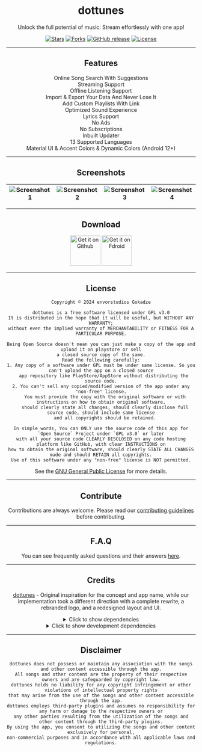 <div align="center">

# dottunes

Unlock the full potential of music: Stream effortlessly with one app!

[![Stars](https://img.shields.io/github/stars/gokadzev/dottunes?style=flat-square&color=D3BEAB)](https://github.com/gokadzev/dottunes/stargazers)
[![Forks](https://img.shields.io/github/forks/gokadzev/dottunes?style=flat-square&color=D3BEAB)](https://github.com/gokadzev/dottunes/fork)
[![GitHub release](https://img.shields.io/github/v/release/gokadzev/dottunes?color=D3BEAB)](https://github.com/gokadzev/dottunes/releases)
[![License](https://img.shields.io/github/license/gokadzev/dottunes?color=D3BEAB)](LICENSE)


---

## Features

<center>

Online Song Search With Suggestions <br/>
Streaming Support <br/>
Offline Listening Support <br/>
Import & Export Your Data And Never Lose It <br/>
Add Custom Playlists With Link <br/>
Optimized Sound Experience <br/>
Lyrics Support <br/>
No Ads <br/>
No Subscriptions <br/>
Inbuilt Updater <br/>
13 Supported Languages <br/>
Material UI & Accent Colors & Dynamic Colors (Android 12+) <br/>

</center>


---

## Screenshots

| ![Screenshot 1](https://raw.githubusercontent.com/gokadzev/dottunes/master/fastlane/metadata/android/en-US/images/phoneScreenshots/01.jpg) | ![Screenshot 2](https://raw.githubusercontent.com/gokadzev/dottunes/master/fastlane/metadata/android/en-US/images/phoneScreenshots/02.jpg) | ![Screenshot 3](https://raw.githubusercontent.com/gokadzev/dottunes/master/fastlane/metadata/android/en-US/images/phoneScreenshots/03.jpg) | ![Screenshot 4](https://raw.githubusercontent.com/gokadzev/dottunes/master/fastlane/metadata/android/en-US/images/phoneScreenshots/04.jpg) |
|----------------------------------------------------------------------------------------------------------------------------------------|----------------------------------------------------------------------------------------------------------------------------------------|----------------------------------------------------------------------------------------------------------------------------------------|----------------------------------------------------------------------------------------------------------------------------------------|


---

## Download


[<img src="https://github.com/gokadzev/dottunes/raw/master/repository_files/get-it-on-github.png" alt="Get it on Github" height="80">](https://github.com/gokadzev/dottunes/releases/latest)
[<img src="https://fdroid.gitlab.io/artwork/badge/get-it-on.png" alt="Get it on Fdroid" height="80">](https://f-droid.org/packages/com.gokadzev.dottunes.fdroid)

---

## License


```
Copyright © 2024 envorstudios Gokadze

dottunes is a free software licensed under GPL v3.0
It is distributed in the hope that it will be useful, but WITHOUT ANY WARRANTY;
without even the implied warranty of MERCHANTABILITY or FITNESS FOR A PARTICULAR PURPOSE.
```

```
Being Open Source doesn't mean you can just make a copy of the app and upload it on playstore or sell
a closed source copy of the same.
Read the following carefully:
1. Any copy of a software under GPL must be under same license. So you can't upload the app on a closed source
  app repository like PlayStore/AppStore without distributing the source code.
2. You can't sell any copied/modified version of the app under any "non-free" license.
   You must provide the copy with the original software or with instructions on how to obtain original software,
   should clearly state all changes, should clearly disclose full source code, should include same license
   and all copyrights should be retained.

In simple words, You can ONLY use the source code of this app for `Open Source` Project under `GPL v3.0` or later
with all your source code CLEARLY DISCLOSED on any code hosting platform like GitHub, with clear INSTRUCTIONS on
how to obtain the original software, should clearly STATE ALL CHANGES made and should RETAIN all copyrights.
Use of this software under any "non-free" license is NOT permitted.
```

See the [GNU General Public License](https://github.com/gokadzev/dottunes/blob/master/LICENSE) for more details.

---

## Contribute

Contributions are always welcome. Please read our [contributing guidelines](https://github.com/gokadzev/dottunes/blob/master/CONTRIBUTING.md) before contributing.

---

## F.A.Q

You can see frequently asked questions and their answers [here](https://github.com/gokadzev/dottunes/discussions/340).

---

## Credits

[dottunes](https://github.com/Harsh-23/dottunes) - Original inspiration for the concept and app name, while our implementation took a different direction with a complete rewrite, a rebranded logo, and a redesigned layout and UI.

<details>
<summary>Click to show dependencies</summary>

- [audio_service](https://pub.dev/packages/audio_service): A Flutter plugin for playing audio in the background.
- [audio_session](https://pub.dev/packages/audio_session): A plugin for managing audio sessions in Flutter.
- [cached_network_image](https://pub.dev/packages/cached_network_image): A Flutter library to load and cache network images.
- [dynamic_color](https://pub.dev/packages/dynamic_color): A package for working with dynamic colors in Flutter.
- [file_picker](https://pub.dev/packages/file_picker): A Flutter plugin for selecting files from the device.
- [fluentui_system_icons](https://pub.dev/packages/fluentui_system_icons): A package that provides Fluent System Icons for Flutter.
- [flutter](https://flutter.dev/): The Flutter SDK.
- [flutter_localizations](https://flutter.dev/docs/development/accessibility-and-localization/internationalization): Internationalization and localization support for Flutter.
- [flutter_flip_card](https://pub.dev/packages/flutter_flip_card): A component that provides a flip card animation.
- [google_fonts](https://pub.dev/packages/google_fonts): A package to use Google Fonts in Flutter.
- [hive](https://pub.dev/packages/hive): A lightweight and efficient key-value database for Flutter.
- [hive_flutter](https://pub.dev/packages/hive_flutter): Hive database support for Flutter.
- [http](https://pub.dev/packages/http): A package for making HTTP requests in Flutter.
- [intl](https://pub.dev/packages/intl): Internationalization and localization support for Flutter.
- [just_audio](https://pub.dev/packages/just_audio): A Flutter plugin for audio playback.
- [path_provider](https://pub.dev/packages/path_provider): A Flutter plugin for getting the application's directories and paths.
- [rxdart](https://pub.dev/packages/rxdart): Reactive Extensions for Dart.
- [squiggly_slider](https://pub.dev/packages/squiggly_slider): Flutter Package to add the Squiggly Seekbar (introduced in Android 13 for the Media Player) as a Widget.
- [url_launcher](https://pub.dev/packages/url_launcher): A Flutter plugin for launching URLs.
- [youtube_explode_dart](https://pub.dev/packages/youtube_explode_dart): A Dart library for interacting with YouTube.

</details>

<details>
<summary>Click to show development dependencies</summary>

- [flutter_launcher_icons](https://pub.dev/packages/flutter_launcher_icons): A package for generating custom app icons in Flutter.
- [flutter_native_splash](https://pub.dev/packages/flutter_native_splash): A package for adding a native splash screen to your Flutter app.
- [translations_cleaner](https://pub.dev/packages/translations_cleaner): A package to remove unused keys in arb files, across all translations

</details>

---

## Disclaimer

```
dottunes does not possess or maintain any association with the songs and other content accessible through the app.
All songs and other content are the property of their respective owners and are safeguarded by copyright law.
dottunes holds no liability for any copyright infringement or other violations of intellectual property rights
that may arise from the use of the songs and other content accessible through the app.
dottunes employs third-party plugins and assumes no responsibility for any harm or damage to the respective owners or
any other parties resulting from the utilization of the songs and other content through the third-party plugins.
By using the app, you consent to utilizing the songs and other content exclusively for personal,
non-commercial purposes and in accordance with all applicable laws and regulations.
```



</div>
